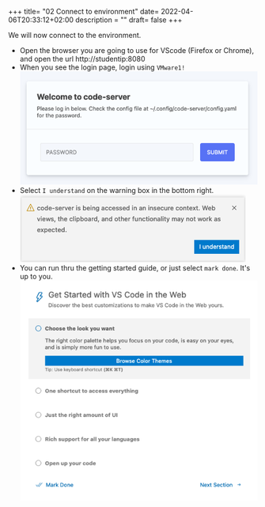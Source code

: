 +++
title= "02 Connect to environment"
date= 2022-04-06T20:33:12+02:00
description = ""
draft= false
+++

We will now connect to the environment.

- Open the browser you are going to use for VScode (Firefox or Chrome), and open the url http://studentip:8080
- When you see the login page, login using `VMware1!`
![login](images/vscode.png)
- Select `I understand` on the warning box in the bottom right.
![warning](images/warning.png)
- You can run thru the getting started guide, or just select `mark done`. It's up to you.
![getting_started](images/getting_started.png)